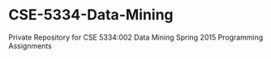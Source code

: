 # CSE-5334-Data-Mining
Private Repository for CSE 5334:002 Data Mining Spring 2015 Programming Assignments
